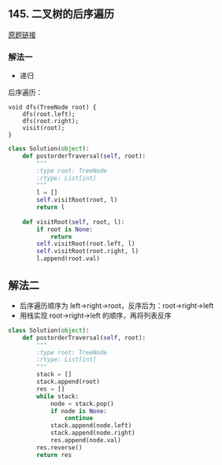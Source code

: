 ## 145. 二叉树的后序遍历

[原题链接](https://leetcode-cn.com/problems/binary-tree-postorder-traversal/)

### 解法一

- 递归

后序遍历：

```
void dfs(TreeNode root) {
    dfs(root.left);
    dfs(root.right);
    visit(root);
}
```

```python
class Solution(object):
    def postorderTraversal(self, root):
        """
        :type root: TreeNode
        :rtype: List[int]
        """
        l = []
        self.visitRoot(root, l)
        return l
    
    def visitRoot(self, root, l):
        if root is None:
            return
        self.visitRoot(root.left, l)
        self.visitRoot(root.right, l)
        l.append(root.val)
```

## 解法二

- 后序遍历顺序为 left->right->root，反序后为：root->right->left
- 用栈实现 root->right->left 的顺序，再将列表反序

```python
class Solution(object):
    def postorderTraversal(self, root):
        """
        :type root: TreeNode
        :rtype: List[int]
        """
        stack = []
        stack.append(root)
        res = []
        while stack:
            node = stack.pop()
            if node is None:
                continue
            stack.append(node.left)
            stack.append(node.right)
            res.append(node.val)
        res.reverse()
        return res
```

